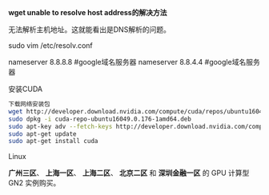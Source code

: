 **wget unable to resolve host address的解决方法**

无法解析主机地址。这就能看出是DNS解析的问题。

sudo vim /etc/resolv.conf

nameserver 8.8.8.8 #google域名服务器
nameserver 8.8.4.4 #google域名服务器



安装CUDA

```bash 
下载网络安装包
wget http://developer.download.nvidia.com/compute/cuda/repos/ubuntu1604/x86_64/cuda-repo-ubuntu1604_9.0.176-1_amd64.deb
sudo dpkg -i cuda-repo-ubuntu16049.0.176-1amd64.deb
sudo apt-key adv --fetch-keys http://developer.download.nvidia.com/compute/cuda/repos/ubuntu1604/x86_64/7fa2af80.pub
sudo apt-get update
sudo apt-get install cuda
```



Linux

  **广州三区**、 **上海一区**、 **上海二区**、 **北京二区** 和 **深圳金融一区** 的 GPU 计算型 GN2 实例购买。